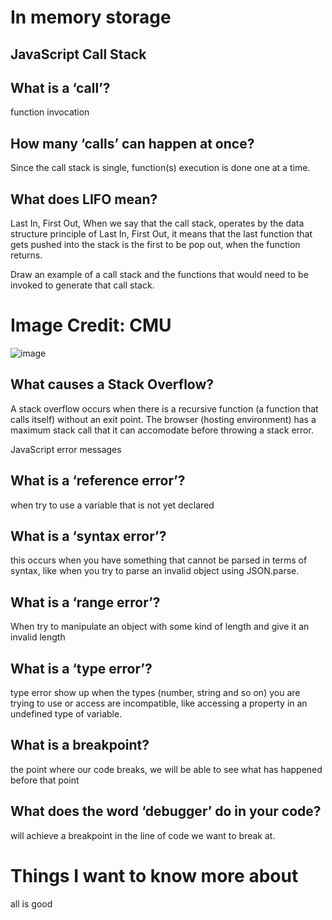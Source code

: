 # In memory storage

## JavaScript Call Stack
## What is a ‘call’?

function invocation

## How many ‘calls’ can happen at once?

Since the call stack is single, function(s) execution is done one at a time.

## What does LIFO mean?

Last In, First Out, When we say that the call stack, operates by the data structure principle of Last In, First Out, it means that the last function that gets pushed into the stack is the first to be pop out, when the function returns.

Draw an example of a call stack and the functions that would need to be invoked to generate that call stack.



# Image Credit: CMU
![image](https://user-images.githubusercontent.com/108065452/182605819-72327b59-e1a6-42a9-a967-8e55be8fdb74.png)

## What causes a Stack Overflow?

A stack overflow occurs when there is a recursive function (a function that calls itself) without an exit point. The browser (hosting environment) has a maximum stack call that it can accomodate before throwing a stack error.

JavaScript error messages
## What is a ‘reference error’?

when try to use a variable that is not yet declared

## What is a ‘syntax error’?

this occurs when you have something that cannot be parsed in terms of syntax, like when you try to parse an invalid object using JSON.parse.

## What is a ‘range error’?

When try to manipulate an object with some kind of length and give it an invalid length

## What is a ‘type error’?

type error show up when the types (number, string and so on) you are trying to use or access are incompatible, like accessing a property in an undefined type of variable.

## What is a breakpoint?

the point where our code breaks, we will be able to see what has happened before that point

## What does the word ‘debugger’ do in your code?

will achieve a breakpoint in the line of code we want to break at.
#  Things I want to know more about 
all is good